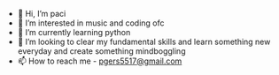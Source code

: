 - 👋 Hi, I’m paci
- 👀 I’m interested in music and coding ofc
- 🌱 I’m currently learning python
- 💞️ I’m looking to clear my fundamental skills and learn something new everyday and create something mindboggling
- 📫 How to reach me - pgers5517@gmail.com 

<!---
Paci01/Paci01 is a ✨ special ✨ repository because its `README.md` (this file) appears on your GitHub profile.
You can click the Preview link to take a look at your changes.
--->
